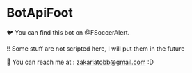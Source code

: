 # BotApiFoot

🐦 You can find this bot on @FSoccerAlert. 

‼️ Some stuff are not scripted here, I will put them in the future

📩 You can reach me at : zakariatobb@gmail.com :D



